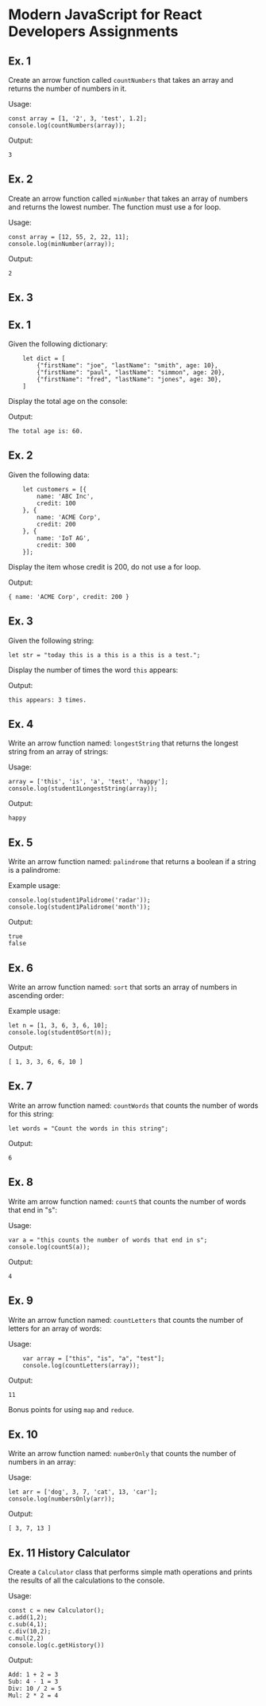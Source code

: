 # Modern JavaScript for React Developers Assignments

## Ex. 1
Create an arrow function called `countNumbers` that takes an array and
returns the number of numbers in it.

Usage:
```
const array = [1, '2', 3, 'test', 1.2];
console.log(countNumbers(array));
```

Output:
```
3
```

## Ex. 2
Create an arrow function called `minNumber` that takes an array of numbers and
returns the lowest number.  The function must use a for loop.

Usage:
```
const array = [12, 55, 2, 22, 11];
console.log(minNumber(array));
```

Output:
```
2
```

## Ex. 3







## Ex. 1

Given the following dictionary:

```
    let dict = [
        {"firstName": "joe", "lastName": "smith", age: 10},
        {"firstName": "paul", "lastName": "simmon", age: 20},
        {"firstName": "fred", "lastName": "jones", age: 30},
    ]
```

Display the total age on the console:

Output:
```
The total age is: 60.
```

## Ex. 2

Given the following data:

```
    let customers = [{
        name: 'ABC Inc',
        credit: 100
    }, {
        name: 'ACME Corp',
        credit: 200
    }, {
        name: 'IoT AG',
        credit: 300
    }];
```

Display the item whose credit is 200, do not use a for loop.

Output:
```
{ name: 'ACME Corp', credit: 200 }
```

## Ex. 3
Given the following string:

```
let str = "today this is a this is a this is a test.";
```

Display the number of times the word `this` appears:

Output:
```
this appears: 3 times.
```

## Ex. 4
Write an arrow function named: `longestString` that returns the longest string from an array of strings:

Usage:
```
array = ['this', 'is', 'a', 'test', 'happy'];
console.log(student1LongestString(array));
```

Output:
```
happy
```

## Ex. 5
Write an arrow function named: `palindrome` that returns a boolean if a string is a palindrome:

Example usage:
```
console.log(student1Palidrome('radar'));
console.log(student1Palidrome('month'));
```
Output:
```
true
false
```

## Ex. 6

Write an arrow function named: `sort` that sorts an array of numbers in ascending order:

Example usage:
```
let n = [1, 3, 6, 3, 6, 10];
console.log(student0Sort(n));
```
Output:
```
[ 1, 3, 3, 6, 6, 10 ]
```

## Ex. 7

Write an arrow function named: `countWords` that counts the number of words for this string:

```
let words = "Count the words in this string";
```

Output:
```
6
```

## Ex. 8
Write am arrow function named: `countS` that counts the number of words that end in "s":

Usage:
```
var a = "this counts the number of words that end in s";
console.log(countS(a));
```

Output:
```
4
```

## Ex. 9
Write an arrow function named: `countLetters` that counts the number of letters for an array of words:

Usage:
```
    var array = ["this", "is", "a", "test"];
    console.log(countLetters(array));
```

Output:
```
11
```

Bonus points for using `map` and `reduce`.

## Ex. 10
Write an arrow function named: `numberOnly` that counts the number of numbers in an array:

Usage:
```
let arr = ['dog', 3, 7, 'cat', 13, 'car'];
console.log(numbersOnly(arr));
```

Output:
```
[ 3, 7, 13 ]
```

## Ex. 11 History Calculator
Create a `Calculator` class that performs simple math operations and prints the results
of all the calculations to the console.

Usage:
```
const c = new Calculator();
c.add(1,2);
c.sub(4,1);
c.div(10,2);
c.mul(2,2)
console.log(c.getHistory())
```

Output:
```
Add: 1 + 2 = 3
Sub: 4 - 1 = 3
Div: 10 / 2 = 5
Mul: 2 * 2 = 4
```


